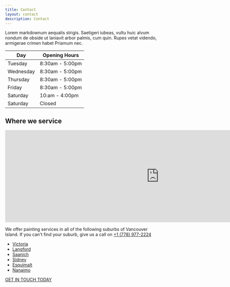 ```yaml
---
title: Contact
layout: contact
description: Contact
---
```



Lorem markdownum aequalis strigis. Saetigeri iubeas, vultu huic alvum nondum de obside ut laniavit arbor palmis, cum quin. Rupes vetat videndo, armigerae crimen habet Priamum nec.

| Day       | Opening Hours   |
| --------- | --------------- |
| Tuesday   | 8:30am - 5:00pm |
| Wednesday | 8:30am - 5:00pm |
| Thursday  | 8:30am - 5:00pm |
| Friday    | 8:30am - 5:00pm |
| Saturday  | 10:am - 4:00pm  |
| Saturday  | Closed          |

<section>
<h2>Where we service</h2>
<iframe src="https://www.google.com/maps/embed?pb=!1m18!1m12!1m3!1d42361.23529022995!2d-123.3942419028422!3d48.42626074383061!2m3!1f0!2f0!3f0!3m2!1i1024!2i768!4f13.1!3m3!1m2!1s0x548f738bddb06171%3A0x38e8f3741ebb48ed!2sVictoria%2C%20BC!5e0!3m2!1sen!2sca!4v1649132773829!5m2!1sen!2sca" width="1000" height="300" style="border:0;" allowfullscreen="" loading="lazy" referrerpolicy="no-referrer-when-downgrade"></iframe>
<p>We offer painting services in all of the following suburbs of Vancouver Island. If you can't find your suburb, give us a call on <a href="tel:+177897722246">+1 (778) 977-2224</a></p> 
<ul class="surrounding-list home-surrounding-list">
<li class="surrounding-list-item">
<a href="https://www.newlinepainting.com.au/melbourne/abbotsford/" title="Abbotsford">Victoria</a>
</li>
<li class="surrounding-list-item">
<a href="https://www.newlinepainting.com.au/melbourne/albert-park/" title="Albert Park">Langford</a>
</li>
<li class="surrounding-list-item">
<a href="https://www.newlinepainting.com.au/melbourne/armadale/" title="Armadale">Saanich</a>
</li>
<li class="surrounding-list-item">
<a href="https://www.newlinepainting.com.au/melbourne/bentleigh/" title="Bentleigh">Sidney</a>
</li>
<li class="surrounding-list-item">
<a href="https://www.newlinepainting.com.au/melbourne/berwick/" title="Berwick">Esquimalt</a>
</li>
<li class="surrounding-list-item">
<a href="https://www.newlinepainting.com.au/melbourne/blackburn/" title="Blackburn">Nanaimo</a>
</li>
</ul>
<a href="https://www.newlinepainting.com.au/contact/" class="btn btn--primary btn--transparent type-bold mb">GET IN TOUCH TODAY</a>
</section>


